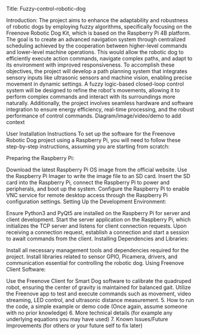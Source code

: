Title: Fuzzy-control-robotic-dog

Introduction:
The project aims to enhance the adaptability and robustness of robotic dogs by employing fuzzy algorithms, specifically focusing on the Freenove Robotic Dog Kit, which is based on the Raspberry Pi 4B platform. The goal is to create an advanced navigation system through centralized scheduling achieved by the cooperation between higher-level commands and lower-level machine operations. This would allow the robotic dog to efficiently execute action commands, navigate complex paths, and adapt to its environment with improved responsiveness.
To accomplish these objectives, the project will develop a path planning system that integrates sensory inputs like ultrasonic sensors and machine vision, enabling precise movement in dynamic settings. A fuzzy logic-based closed-loop control system will be designed to refine the robot's movements, allowing it to perform complex commands and interact with its surroundings more naturally. Additionally, the project involves seamless hardware and software integration to ensure energy efficiency, real-time processing, and the robust performance of control commands.
Diagram/image/video/demo to add context

User Installation Instructions
To set up the software for the Freenove Robotic Dog project using a Raspberry Pi, you will need to follow these step-by-step instructions, assuming you are starting from scratch:

Preparing the Raspberry Pi:

Download the latest Raspberry Pi OS image from the official website.
Use the Raspberry Pi Imager to write the image file to an SD card.
Insert the SD card into the Raspberry Pi, connect the Raspberry Pi to power and peripherals, and boot up the system.
Configure the Raspberry Pi to enable VNC service for remote desktop access through the Raspberry Pi configuration settings.
Setting Up the Development Environment:

Ensure Python3 and PyQt5 are installed on the Raspberry Pi for server and client development.
Start the server application on the Raspberry Pi, which initializes the TCP server and listens for client connection requests.
Upon receiving a connection request, establish a connection and start a session to await commands from the client.
Installing Dependencies and Libraries:

Install all necessary management tools and dependencies required for the project.
Install libraries related to sensor GPIO, Picamera, drivers, and communication essential for controlling the robotic dog.
Using Freenove Client Software:

Use the Freenove Client for Smart Dog software to calibrate the quadruped robot, ensuring the center of gravity is maintained for balanced gait.
Utilize the Freenove app to test and execute commands such as movement, video streaming, LED control, and ultrasonic distance measurement.
5. How to run the code, a simple example or demo code
(Once again, assume someone with no prior knowledge)
6. More technical details
(for example any underlying equations you may have used)
7. Known Issues/Future Improvements
(for others or your future self to fix later)
